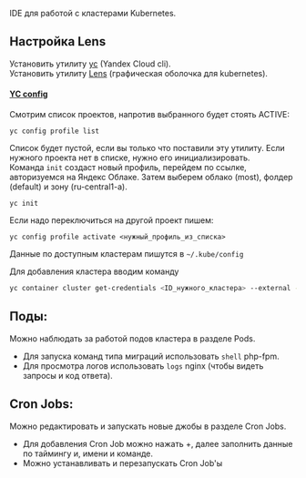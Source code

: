 IDE для работой с кластерами Kubernetes.

## Настройка Lens

Установить утилиту [yc](https://cloud.yandex.com/en-ru/docs/cli/operations/install-cli) (Yandex Cloud cli).  
Установить утилиту [Lens](https://k8slens.dev/) (графическая оболочка для kubernetes).
#### [YC config](https://wiki.yandex.ru/homepage/otdel-backend/baza-znanijj/infrastruktura/nastrojjka-lens/#yc-config)

Смотрим список проектов, напротив выбранного будет стоять ACTIVE:

```
yc config profile list
```

Список будет пустой, если вы только что поставили эту утилиту. Если нужного проекта нет в списке, нужно его инициализировать.  
Команда `init` создаст новый профиль, перейдем по ссылке, авторизуемся на Яндекс Облаке. Затем выберем облако (most), фолдер (default) и зону (ru-central1-a).

```
yc init
```

Если надо переключиться на другой проект пишем:

```
yc config profile activate <нужный_профиль_из_списка>
```

Данные по доступным кластерам пишутся в `~/.kube/config`

Для добавления кластера вводим команду
```bash
yc container cluster get-credentials <ID_нужного_кластера> --external --force
```

## Поды:

Можно наблюдать за работой подов кластера в разделе Pods.
- Для запуска команд типа миграций использовать `shell` php-fpm.
- Для просмотра логов использовать `logs` nginx (чтобы видеть запросы и код ответа).

## Cron Jobs:

Можно редактировать и запускать новые джобы в разделе Cron Jobs.
- Для добавления Cron Job можно нажать +, далее заполнить данные по таймингу и, имени и команде.
- Можно устанавливать и перезапускать Cron Job'ы